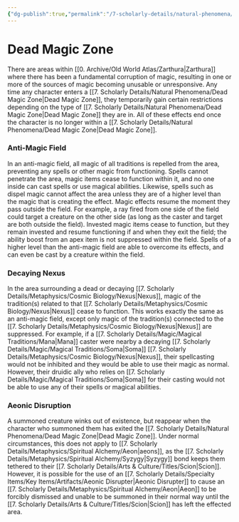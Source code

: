 ```yaml
---
{"dg-publish":true,"permalink":"/7-scholarly-details/natural-phenomena/dead-magic-zone/","noteIcon":""}
---
```


# Dead Magic Zone

There are areas within [[0. Archive/Old World Atlas/Zarthura\|Zarthura]] where there has been a fundamental corruption of magic, resulting in one or more of the sources of magic becoming unusable or unresponsive. Any time any character enters a [[7. Scholarly Details/Natural Phenomena/Dead Magic Zone\|Dead Magic Zone]], they temporarily gain certain restrictions depending on the type of [[7. Scholarly Details/Natural Phenomena/Dead Magic Zone\|Dead Magic Zone]] they are in. All of these effects end once the character is no longer within a [[7. Scholarly Details/Natural Phenomena/Dead Magic Zone\|Dead Magic Zone]]. 

### Anti-Magic Field
In an anti-magic field, all magic of all traditions is repelled from the area, preventing any spells or other magic from functioning. Spells cannot penetrate the area, magic items cease to function within it, and no one inside can cast spells or use magical abilities. Likewise, spells such as dispel magic cannot affect the area unless they are of a higher level than the magic that is creating the effect. Magic effects resume the moment they pass outside the field. For example, a ray fired from one side of the field could target a creature on the other side (as long as the caster and target are both outside the field). Invested magic items cease to function, but they remain invested and resume functioning if and when they exit the field; the ability boost from an apex item is not suppressed within the field. Spells of a higher level than the anti-magic field are able to overcome its effects, and can even be cast by a creature within the field. 

### Decaying Nexus 
In the area surrounding a dead or decaying [[7. Scholarly Details/Metaphysics/Cosmic Biology/Nexus\|Nexus]], magic of the tradition(s) related to that [[7. Scholarly Details/Metaphysics/Cosmic Biology/Nexus\|Nexus]] cease to function. This works exactly the same as an anti-magic field, except only magic of the tradition(s) connected to the [[7. Scholarly Details/Metaphysics/Cosmic Biology/Nexus\|Nexus]] are suppressed. For example, if a [[7. Scholarly Details/Magic/Magical Traditions/Mana\|Mana]] caster were nearby a decaying [[7. Scholarly Details/Magic/Magical Traditions/Soma\|Soma]] [[7. Scholarly Details/Metaphysics/Cosmic Biology/Nexus\|Nexus]], their spellcasting would not be inhibited and they would be able to use their magic as normal. However, their druidic ally who relies on [[7. Scholarly Details/Magic/Magical Traditions/Soma\|Soma]] for their casting would not be able to use any of their spells or magical abilities. 

### Aeonic Disruption
A summoned creature winks out of existence, but reappear when the character who summoned them has exited the [[7. Scholarly Details/Natural Phenomena/Dead Magic Zone\|Dead Magic Zone]]. Under normal circumstances, this does not apply to [[7. Scholarly Details/Metaphysics/Spiritual Alchemy/Aeon\|aeons]], as the [[7. Scholarly Details/Metaphysics/Spiritual Alchemy/Syzygy\|Syzygy]] bond keeps them tethered to their [[7. Scholarly Details/Arts & Culture/Titles/Scion\|Scion]]. However, it is possible for the use of an [[7. Scholarly Details/Specialty Items/Key Items/Artifacts/Aeonic Disrupter\|Aeonic Disrupter]] to cause an [[7. Scholarly Details/Metaphysics/Spiritual Alchemy/Aeon\|Aeon]] to be forcibly dismissed and unable to be summoned in their normal way until the [[7. Scholarly Details/Arts & Culture/Titles/Scion\|Scion]] has left the effected area.  